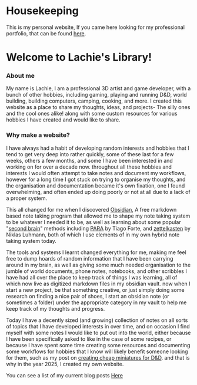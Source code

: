 
# Housekeeping

This is my personal website, If you came here looking for my professional portfolio, that can be found [here](https://lachiesteere.art/).
# Welcome to Lachie's Library!

### About me

My name is Lachie, I am a professional 3D artist and game developer, with a bunch of other hobbies, including gaming, playing and running D&D, world building, building computers, camping, cooking, and more. I created this website as a place to share my thoughts, ideas, and projects- The silly ones and the cool ones alike! along with some custom resources for various hobbies I have created and would like to share.

### Why make a website?

I have always had a habit of developing random interests and hobbies that I tend to get very deep into rather quickly, some of these last for a few weeks, others a few months, and some I have been interested in and working on for over a decade now. throughout all these hobbies and interests I would often attempt to take notes and document my workflows, however for a long time I got stuck on trying to organise my thoughts, and the organisation and documentation became it's own fixation, one I found overwhelming, and often ended up doing poorly or not at all due to a lack of a proper system.

This all changed for me when I discovered [Obsidian](https://obsidian.md/), A free markdown based note taking program that allowed me to shape my note taking system to be whatever I needed it to be, as well as learning about some popular "[second brain](https://www.buildingasecondbrain.com/)" methods including [PARA](https://workflowy.com/systems/para-method/#:~:text=The%20system%20was%20developed%20by,work%20at%20his%20consulting%20job.) by Tiago Forte, and [zettelkasten](https://www.atlassian.com/blog/productivity/zettelkasten-method#:~:text=The%20Zettelkasten%20method%20was%20invented,system%2C%20dubbed%20the%20Zettelkasten%20method.) by Niklas Luhmann, both of which I use elements of in my own hybrid note taking system today.

The tools and systems I learnt changed everything for me, making me feel free to dump hoards of random information that I have been carrying around in my brain, as well as giving some much needed organisation to the jumble of world documents, phone notes, notebooks, and other scribbles I have had all over the place to keep track of things I was learning, all of which now live as digitized markdown files in my obsidian vault. now when I start a new project, be that something creative, or just simply doing some research on finding a nice pair of shoes, I start an obsidian note (or sometimes a folder) under the appropriate category in my vault to help me keep track of my thoughts and progress.

Today I have a decently sized (and growing) collection of notes on all sorts of topics that I have developed interests in over time, and on occasion I find myself with some notes I would like to put out into the world, either because I have been specifically asked to like in the case of some recipes, or because I have spent some time creating some resources and documenting some workflows for hobbies that I know will likely benefit someone looking for them, such as my post on [creating cheap miniatures for D&D](https://pybrolachie.github.io/LachiesLibrary/posts/making-paper-minis/). and that is why in the year 2025, I created my own website. 

You can see a list of my current blog posts [Here](https://pybrolachie.github.io/LachiesLibrary/posts/)
